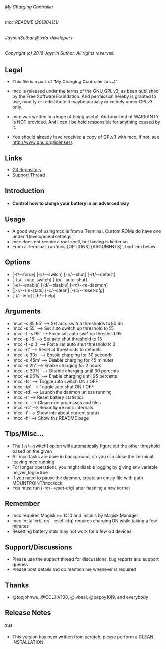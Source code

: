 ###### My Charging Controller
###### mcc README (201804151)
###### JayminSuthar @ xda-developers

###### Copyright (c) 2018 Jaymin Suthar. All rights reserved.

## Legal

* This file is a part of "My Charging Controller (mcc)".

* mcc is released under the terms of the GNU GPL v3, as been
   published by the Free Software Foundation. And permission
   hereby is granted to use, modify or redistribute it maybe
   partially or entirely under GPLv3 only.

* mcc was written in a hope of being useful. And any kind of
   WARRANTY is NOT provided. And I can't be held responsible
   for anything caused by it.

* You should already have received a copy of GPLv3 with mcc,
   if not, see <http://www.gnu.org/licenses/>.

## Links

* [Git Repository](https://github.com/Magisk-Modules-Repo/MC-s-Charging-Controller)
* [Support Thread](https://forum.xda-developers.com/apps/magisk/mcs-charging-controller-t3739371)

## Introduction

* #### Control how to charge your battery in an advanced way

## Usage

* A good way of using mcc is from a Terminal. Custom ROMs do
   have one under 'Development settings'
* mcc does not require a root shell, but having is better so
* From a Terminal, run 'mcc [OPTIONS] [ARGUMENTS]', find 'em
   below

## Options

* [-f/--force] [-s/--switch] [-p/--shut] [-rt/--default]
* [-ts/--auto-switch] [-tp/--auto-shut]
* [-e/--enable] [-d/--disable] [-rd/--re-daemon]
* []-r/--rm-stats] [-c/--clean] [-rc/--reset-cfg]
* [-i/--info] [-h/--help]

## Arguments

* 'mcc -s 85 65'   -->   Set auto switch thresholds to 85 65
* 'mcc -s 55'      -->   Set auto switch up threshold to 55
* 'mcc -f -s 95'   -->   Force set auto swi* up threshold 95
* 'mcc -p 15'      -->   Set auto shut threshold to 15
* 'mcc -f -p 3'    -->   Force set auto shut threshold to 3
* 'mcc -rt'        -->   Reset all thresholds to defaults
* 'mcc -e 30s'     -->   Enable charging for 30 seconds
* 'mcc -d 45m'     -->   Disable charging for 45 minutes
* 'mcc -e 2h'      -->   Enable charging for 2 hours
* 'mcc -d 30%'     -->   Disable charging until 30 percents
* 'mcc -e 95%'     -->   Enable charging until 95 percents
* 'mcc -ts'        -->   Toggle auto switch ON / OFF
* 'mcc -tp'        -->   Toggle auto shut ON / OFF
* 'mcc -rd'        -->   Launch the daemon unless running
* 'mcc -r'         -->   Reset battery statistics
* 'mcc -c'         -->   Clean mcc processes and files
* 'mcc -rc'        -->   Reconfigure mcc internals
* 'mcc -i'         -->   Show info about current status
* 'mcc -h'         -->   Show this README page

## Tips/Misc...

* The [-s/--switch] option will automatically figure out the
   other threshold based on the given
* All mcc tasks are done in background, so you can close the
   Terminal leaving mcc running
* For longer operations, you might disable logging by giving
   env variable no_ver_logs=true
* If you need to pause the daemon, create an emply file with
   path MOUNTPOINT/mcc/lock
* You must run [-rc/--reset-cfg] after flashing a new kernel

## Remember

* mcc requires Magisk >= 1410 and installs by Magisk Manager
* mcc Installer/[-rc/--reset-cfg] requires charging ON while
   taking a few minutes
* Resetting battery stats may not work for a few old devices

## Support/Discussions

* Please use the support thread for discussions, bug reports
   and support queries
* Please post details and do mention me whenever is required

## Thanks

* @topjohnwu, @CCLXIV108, @lvbaal, @papoy1019, and everybody

## Release Notes

#### 2.0

* This version has been written from scratch, please perform
   a CLEAN INSTALLATION.
